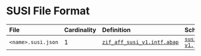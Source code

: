 # SUSI File Format

File | Cardinality | Definition | Schema | Example
:--- | :---  | :--- | :--- | :---
`<name>.susi.json` | 1 | [`zif_aff_susi_v1.intf.abap`](./type/zif_aff_susi_v1.intf.abap) | [`susi-v1.json`](./susi-v1.json) | [`55fae0107acd2ee619d9f869c651edhs.susi.json`](./examples/55fae0107acd2ee619d9f869c651edhs.susi.json)
